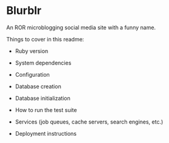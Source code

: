 # Blurblr

An ROR microblogging social media site with a funny name.

Things to cover in this readme:

* Ruby version

* System dependencies

* Configuration

* Database creation

* Database initialization

* How to run the test suite

* Services (job queues, cache servers, search engines, etc.)

* Deployment instructions
